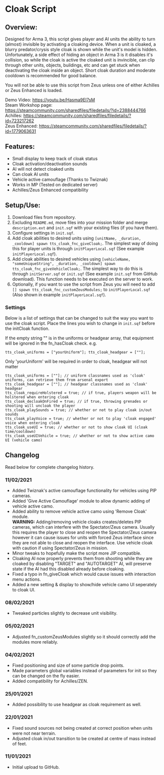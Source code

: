 # Cloak Script
## Overview:
Designed for Arma 3, this script gives player and AI units the ability to turn (almost) invisible by activating a cloaking device. When a unit is cloaked, a blurry predator/crysis style cloak is shown while the unit's model is hidden. Unfortunately, a side effect of hiding an object in Arma 3 is it disables it's collision, so while the cloak is active the cloaked unit is invincible, can clip through other units, objects, buildings, etc and can get stuck when deactivating the cloak inside an object. Short cloak duration and moderate cooldown is recommended for good balance.

You will not be able to use this script from Zeus unless one of either Achilles or Zeus Enhanced is loaded.

Demo Video: https://youtu.be/Hasma9EI7sM  
Steam Workshop page: https://steamcommunity.com/sharedfiles/filedetails/?id=2388444766  
Achilles: https://steamcommunity.com/sharedfiles/filedetails/?id=723217262  
Zeus Enhanced: https://steamcommunity.com/sharedfiles/filedetails/?id=1779063631  

## Features:
- Small display to keep track of cloak status
- Cloak activation/deactivation sounds
- AI will not detect cloaked units
- Can cloak AI units
- Vehicle active camouflage (Thanks to Twiznak)
- Works in MP (Tested on dedicated server)
- Achilles/Zeus Enhanced compatibility

## Setup/Use:
1. Download files from repository.
2. Excluding `README.md`, move files into your mission folder and merge `description.ext` and `init.sqf` with your existing files (if you have them).
3. Configure settings in `init.sqf`.
4. Add cloak abilities to desired units using `[unitName, _duration, _cooldown] spawn tts_cloak_fnc_giveCloak;`. The simplest way of doing this for player units is through `initPlayerLocal.sqf` (See example `initPlayerLocal.sqf`).
5. Add cloak abilities to desired vehicles using `[vehicleName, "someUniqueString", _duration, _cooldown] spawn tts_cloak_fnc_giveVehicleCloak;`. The simplest way to do this is through `initServer.sqf` or `init.sqf` (See example `init.sqf` from GitHub download). This function needs to be executed on the server to work.
6. Optionally, if you want to use the script from Zeus you will need to add `[] spawn tts_cloak_fnc_customZeusModules;` to `initPlayerLocal.sqf` (Also shown in example `initPlayerLocal.sqf`).

### Settings  
Below is a list of settings that can be changed to suit the way you want to use the cloak script. Place the lines you wish to change in `init.sqf` before the initCloak function.  

If the empty string "" is in the uniforms or headgear array, that equipment will be ignored in the fn_hasCloak check. e.g. 
```sqf 
tts_cloak_uniforms = ["yourUniform"]; tts_cloak_headgear = [""];
```
Only 'yourUniform' will be required in order to cloak, headgear will not matter  
```sqf
tts_cloak_uniforms = [""]; // uniform classnames used as 'cloak' uniforms, can retrieve them from arsenal export
tts_cloak_headgear = [""]; // headgear classnames used as 'cloak' headgear
tts_cloak_requireHolstered = true; // if true, players weapon will be holstered when entering cloak
tts_cloak_decloakOnFired = true; // if true, throwing grenades or shooting will uncloak the player
tts_cloak_playSounds = true; // whether or not to play cloak in/out sounds
tts_cloak_playVoice = true; // whether or not to play 'cloak engaged' voice when entering cloak
tts_cloak_useUI = true; // whether or not to show cloak UI (cloak time/cooldown)
tts_cloak_useUIVehicle = true; // whether or not to show active camo UI (vehicle camo)
```

## Changelog
Read below for complete changelog history.

### 11/02/2021
- Added Twiznak's active camouflage functionality for vehicles using PIP cameras.
- Added 'Give Active Camouflage' module to allow dynamic adding of vehicle active camo.  
- Added ability to remove vehicle active camo using 'Remove Cloak' module.  
**WARNING:** Adding/removing vehicle cloaks creates/deletes PIP cameras, which can interfere with the Spectator/Zeus camera. Usually this requires the player to close and reopen the Spectator/Zeus camera however it can cause issues for units with forced Zeus interface since they are not able to close and reopen the interface. Use vehicle cloak with caution if using Spectator/Zeus in mission.
- Minor tweaks to hopefully make the script more JIP compatible.
- Cloaking AI now properly prevents them from shooting while they are cloaked by disabling "TARGET" and "AUTOTARGET" AI, will preserve state if the AI had this disabled already before cloaking.
- Fixed a typo in fn_giveCloak which would cause issues with interaction menu actions.
- Added a new setting & display to show/hide vehicle camo UI seperately to cloak UI.

### 08/02/2021
- Tweaked particles slightly to decrease unit visibility.

### 05/02/2021
- Adjusted fn_customZeusModules slightly so it should correctly add the modules more reliably.

### 04/02/2021
- Fixed positioning and size of some particle drop points.
- Made parameters global variables instead of parameters for init so they can be changed on the fly easier.
- Added compatibility for Achilles/ZEN.

### 25/01/2021
- Added possibility to use headgear as cloak requirement as well.

### 22/01/2021
- Fixed sound sources not being created at correct position when units were not near terrain.
- Adjusted cloak in/out transition to be created at centre of mass instead of feet.

### 11/01/2021
- Initial upload to GitHub.
